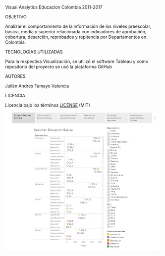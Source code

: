 Visual Analytics Educacion Colombia 2011-2017


OBJETIVO

Analizar el comportamiento de la información de los niveles preescolar, básica, media y superior relacionada con indicadores de aprobación, cobertura, deserción, reprobados y repitencia por Departamentos en Colombia.

TECNOLOGÍAS UTILIZADAS

Para la respectiva Visualización, se utilizó el software Tableau y como repositorio del proyecto se usó la plataforma GitHub

AUTORES

Julián Andrés Tamayo Valencia

LICENCIA 

Licencia bajo los términos [LICENSE](LICENSE) (MIT)

![Imagen Educacion](EducacionBasica.jpg)
